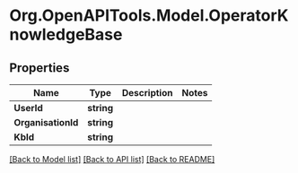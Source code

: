 # Org.OpenAPITools.Model.OperatorKnowledgeBase

## Properties

Name | Type | Description | Notes
------------ | ------------- | ------------- | -------------
**UserId** | **string** |  | 
**OrganisationId** | **string** |  | 
**KbId** | **string** |  | 

[[Back to Model list]](../README.md#documentation-for-models) [[Back to API list]](../README.md#documentation-for-api-endpoints) [[Back to README]](../README.md)

